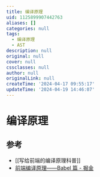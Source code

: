 ```yaml
---
title: 编译原理
uid: 1125899907442763
aliases: []
categories: null
tags:
  - 编译原理
  - AST
description: null
original: null
cover: null
cssclasses: null
author: null
originalLink: null
createTime: '2024-04-17 09:55:17'
updateTime: '2024-04-19 14:46:07'
---
```


# 编译原理

## 参考

- [[写给前端的编译原理科普]]
- [前端编译原理——Babel 篇 - 掘金](https://juejin.cn/post/7200366809409159205)
